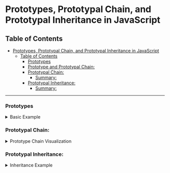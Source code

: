 # Prototypes, Prototypal Chain, and Prototypal Inheritance in JavaScript

## Table of Contents
- [Prototypes, Prototypal Chain, and Prototypal Inheritance in JavaScript](#prototypes-prototypal-chain-and-prototypal-inheritance-in-javascript)
  - [Table of Contents](#table-of-contents)
    - [Prototypes](#prototypes)
    - [Prototype and Prototypal Chain:](#prototype-and-prototypal-chain)
    - [Prototypal Chain:](#prototypal-chain)
      - [Summary:](#summary)
    - [Prototypal Inheritance:](#prototypal-inheritance)
      - [Summary:](#summary-1)

---

### Prototypes
<details>
<summary>Basic Example</summary>

-Consider the array `arr` in JavaScript:
```
let arr = ["nan", "sivani"];
```

### Prototype and Prototypal Chain:


In JavaScript, arrays are objects, and like all objects, they have prototypes. The array arr inherits from Array.prototype.

-Here's how this works:

- Array.prototype: The prototype of arrays includes built-in methods like push(), pop(), forEach(), etc.
- Object.prototype: The prototype of Array.prototype itself, containing fundamental methods like toString() and hasOwnProperty().
- When you call a method on arr, JavaScript checks the array itself first, then Array.prototype, and finally Object.prototype.

```js
console.log(arr.length); // Output: 2
console.log(arr.toString()); // Output: nan,sivani
```

-In the first case, length is a property of the array itself. In the second, toString() is found on Array.prototype.

</details>

### Prototypal Chain:
<details>
<summary>Prototype Chain Visualization</summary>
Here’s how the prototype chain looks in this example:

```mermaid
graph TD
A["arr"] --> B["Array.prototype"]
B --> C["Object.prototype"]
C --> D["null"]
```

- arr has Array.prototype as its immediate prototype.
- Array.prototype has Object.prototype as its prototype.
- Object.prototype has null as its prototype.

#### Summary:

- `Prototype`: A mechanism by which JavaScript objects inherit properties and methods from another object.
- `Prototypal Chain`: The sequence of objects through which property lookups are made. For arr, it's arr → Array.prototype → Object.prototype.
- `Prototypal Inheritance`: The process of inheriting properties from one object to another, allowing for the use of shared methods and properties.
</details>

### Prototypal Inheritance:

<details>
<summary>Inheritance Example</summary>
Let’s explore prototypal inheritance using objects:

```js
let object = {
    name: "nandhu",
    city: "trichy",
    getInfo: function() {
        return `${this.name} lives in ${this.city}.`;
    }
};

let object2 = { 
    name: "Diya"
};

// Setting the prototype
object2.__proto__ = object;

// Accessing properties and methods
console.log(object2.name); // Output: Diya (own property)
console.log(object2.city); // Output: trichy (inherited from object)
console.log(object2.getInfo()); // Output: Diya lives in trichy.

```

Prototype Chain:
```mermaid
graph TD
A["object2"] --> B["object"]
B --> C["Object.prototype"]
C --> D["null"]
```
#### Summary:

- `Prototypal Inheritance:` object2 inherits from object, gaining access to its properties and methods.
- `Prototype:` object is the prototype of object2.
- `Prototype Chain:` The chain for object2 is object2 → object → Object.prototype → null.
-`__proto__:` This property is used to link object2 to object, establishing inheritance.
</details>
